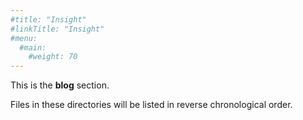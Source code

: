 ```yaml
---
#title: "Insight"
#linkTitle: "Insight"
#menu:
  #main:
    #weight: 70
---
```



This is the **blog** section. 

Files in these directories will be listed in reverse chronological order.

